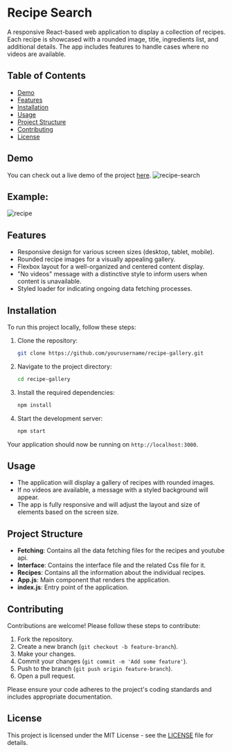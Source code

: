 # Recipe Search

A responsive React-based web application to display a collection of recipes. Each recipe is showcased with a rounded image, title, ingredients list, and additional details. The app includes features to handle cases where no videos are available.

## Table of Contents

- [Demo](#demo)
- [Features](#features)
- [Installation](#installation)
- [Usage](#usage)
- [Project Structure](#project-structure)
- [Contributing](#contributing)
- [License](#license)


## Demo

You can check out a live demo of the project [here](https://recipe-search-io.netlify.app/).
![recipe-search](https://github.com/user-attachments/assets/1fd00050-1ae3-400c-a51a-64dae24000a6)
## Example:
![recipe](https://github.com/user-attachments/assets/4a68e74d-1e82-4de4-a301-d275b79fa26d)

## Features

- Responsive design for various screen sizes (desktop, tablet, mobile).
- Rounded recipe images for a visually appealing gallery.
- Flexbox layout for a well-organized and centered content display.
- "No videos" message with a distinctive style to inform users when content is unavailable.
- Styled loader for indicating ongoing data fetching processes.

## Installation

To run this project locally, follow these steps:

1. Clone the repository:
    ```bash
    git clone https://github.com/yourusername/recipe-gallery.git
    ```

2. Navigate to the project directory:
    ```bash
    cd recipe-gallery
    ```

3. Install the required dependencies:
    ```bash
    npm install
    ```

4. Start the development server:
    ```bash
    npm start
    ```

Your application should now be running on `http://localhost:3000`.

## Usage

- The application will display a gallery of recipes with rounded images.
- If no videos are available, a message with a styled background will appear.
- The app is fully responsive and will adjust the layout and size of elements based on the screen size.

## Project Structure

- **Fetching**: Contains all the data fetching files for the recipes and youtube api.
- **Interface**: Contains the interface file and the related Css file for it.
- **Recipes**: Contains all the information about the individual recipes.
- **App.js**: Main component that renders the application.
- **index.js**: Entry point of the application.

## Contributing

Contributions are welcome! Please follow these steps to contribute:

1. Fork the repository.
2. Create a new branch (`git checkout -b feature-branch`).
3. Make your changes.
4. Commit your changes (`git commit -m 'Add some feature'`).
5. Push to the branch (`git push origin feature-branch`).
6. Open a pull request.

Please ensure your code adheres to the project's coding standards and includes appropriate documentation.

## License

This project is licensed under the MIT License - see the [LICENSE](LICENSE) file for details.


